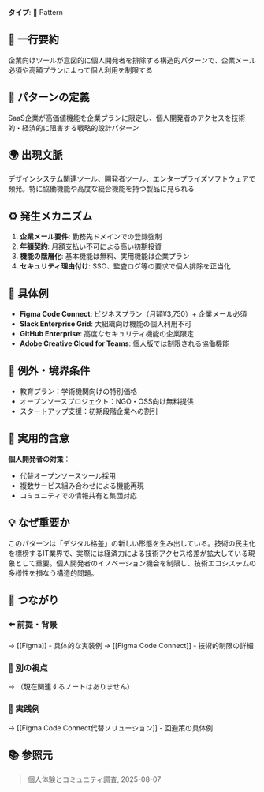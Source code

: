 **タイプ**: 🧩 Pattern

## 📝 一行要約
企業向けツールが意図的に個人開発者を排除する構造的パターンで、企業メール必須や高額プランによって個人利用を制限する

## 🎯 パターンの定義
SaaS企業が高価値機能を企業プランに限定し、個人開発者のアクセスを技術的・経済的に阻害する戦略的設計パターン

## 🌍 出現文脈
デザインシステム関連ツール、開発者ツール、エンタープライズソフトウェアで頻発。特に協働機能や高度な統合機能を持つ製品に見られる

## ⚙️ 発生メカニズム
1. **企業メール要件**: 勤務先ドメインでの登録強制
2. **年額契約**: 月額支払い不可による高い初期投資
3. **機能の階層化**: 基本機能は無料、実用機能は企業プラン
4. **セキュリティ理由付け**: SSO、監査ログ等の要求で個人排除を正当化

## 📝 具体例
- **Figma Code Connect**: ビジネスプラン（月額¥3,750）+ 企業メール必須
- **Slack Enterprise Grid**: 大組織向け機能の個人利用不可
- **GitHub Enterprise**: 高度なセキュリティ機能の企業限定
- **Adobe Creative Cloud for Teams**: 個人版では制限される協働機能

## 🚫 例外・境界条件
- 教育プラン：学術機関向けの特別価格
- オープンソースプロジェクト：NGO・OSS向け無料提供
- スタートアップ支援：初期段階企業への割引

## 🎯 実用的含意
**個人開発者の対策**：
- 代替オープンソースツール採用
- 複数サービス組み合わせによる機能再現
- コミュニティでの情報共有と集団対応

## 💡 なぜ重要か
このパターンは「デジタル格差」の新しい形態を生み出している。技術の民主化を標榜するIT業界で、実際には経済力による技術アクセス格差が拡大している現象として重要。個人開発者のイノベーション機会を制限し、技術エコシステムの多様性を損なう構造的問題。

## 🔗 つながり
### ⬅️ 前提・背景
→ [[Figma]] - 具体的な実装例
→ [[Figma Code Connect]] - 技術的制限の詳細

### 🔀 別の視点
→ （現在関連するノートはありません）

### 🎯 実践例
→ [[Figma Code Connect代替ソリューション]] - 回避策の具体例

## 📚 参照元
> 個人体験とコミュニティ調査, 2025-08-07